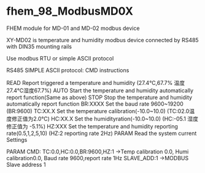 # fhem_98_ModbusMD0X
FHEM module for MD-01 and MD-02 modbus device

XY-MD02 is temperature and humidity modbus device connected by RS485 with DIN35 mounting rails

Use modbus RTU or simple ASCII protocol

RS485 SIMPLE ASCII protocol:
CMD   instructions

READ	Report triggered a temperature and humidity
      (27.4℃,67.7% 温度27.4℃湿度67.7%)
AUTO	Start the temperature and humidity automatically report function(Same as above)
STOP	Stop the temperature and humidity automatically report function
BR:XXXX	Set the baud rate 9600~19200 (BR:9600)
TC:XX.X	Set the temperature calibration(-10.0~10.0) 
    	(TC:02.0温度修正值为2.0℃)
HC:XX.X	Set the humidityration(-10.0~10.0) 
    	(HC:-05.1 湿度修正值为 -5.1%)
HZ:XXX	Set the temperature and humidity reporting rate(0.5,1,2,5,10)
    	(HZ:2 reporting rate 2Hz)
PARAM	Read the system current Settings

PARAM CMD:
TC:0.0,HC:0.0,BR:9600,HZ:1	->Temp calibration 0.0, Humi calibration0.0, Baud rate 9600,report rate 1Hz
SLAVE_ADD:1			->MODBUS Slave address 1

